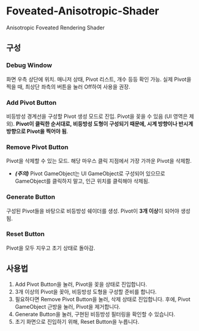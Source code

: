 # Foveated-Anisotropic-Shader
Anisotropic Foveated Rendering Shader

## 구성

### Debug Window

화면 우측 상단에 위치. 매니저 상태, Pivot 리스트, 개수 등등 확인 가능. 실제 Pivot을 찍을 때, 최상단 좌측의 버튼을 눌러 Off하여 사용을 권장.

### Add Pivot Button

비등방성 경계선을 구성할 Pivot 생성 모드로 진입. Pivot을 꽂을 수 있음 (UI 영역은 제외). **Pivot이 클릭한 순서대로, 비등방성 도형이 구성되기 때문에, 시계 방향이나 반시계 방향으로 Pivot을 찍어야 됨**.

### Remove Pivot Button

Pivot을 삭제할 수 있는 모드. 해당 마우스 클릭 지점에서 가장 가까운 Pivot을 삭제함. 
- ***(주의)*** Pivot GameObject는 UI GameObject로 구성되어 있으므로 GameObject를 클릭하지 말고, 인근 위치를 클릭해야 삭제됨.

### Generate Button

구성된 Pivot들을 바탕으로 비등방성 쉐이더를 생성. Pivot이 **3개 이상**이 되어야 생성됨.

### Reset Button

Pivot을 모두 지우고 초기 상태로 돌아감.

## 사용법

1. Add Pivot Button을 눌러, Pivot을 꽂을 상태로 진입합니다.
2. 3개 이상의 Pivot을 꽂아, 비등방성 도형을 구성할 준비를 합니다.
3. 필요하다면 Remove Pivot Button을 눌러, 삭제 상태로 진입합니다. 후에, Pivot GameObject 근방을 눌러, Pivot을 제거합니다.
4. Generate Button을 눌러, 구현된 비등방성 필터링을 확인할 수 있습니다.
5. 초기 화면으로 진입하기 위해, Reset Button을 누릅니다.